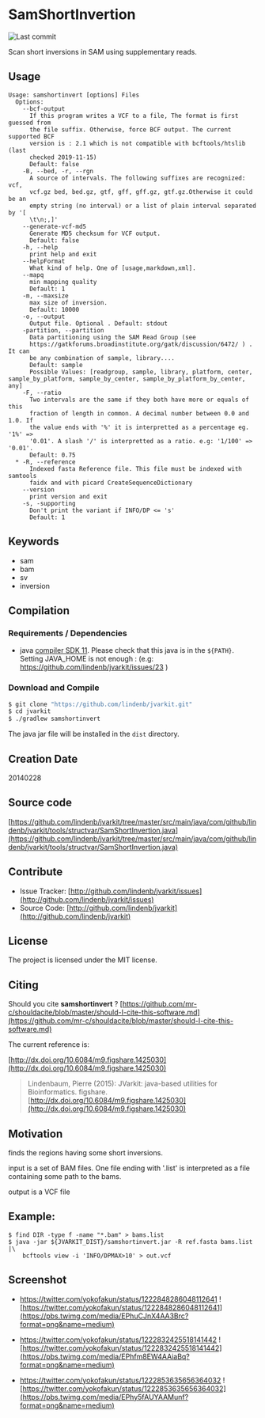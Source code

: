 # SamShortInvertion

![Last commit](https://img.shields.io/github/last-commit/lindenb/jvarkit.png)

Scan short inversions in SAM using supplementary reads.


## Usage

```
Usage: samshortinvert [options] Files
  Options:
    --bcf-output
      If this program writes a VCF to a file, The format is first guessed from 
      the file suffix. Otherwise, force BCF output. The current supported BCF 
      version is : 2.1 which is not compatible with bcftools/htslib (last 
      checked 2019-11-15)
      Default: false
    -B, --bed, -r, --rgn
      A source of intervals. The following suffixes are recognized: vcf, 
      vcf.gz bed, bed.gz, gtf, gff, gff.gz, gtf.gz.Otherwise it could be an 
      empty string (no interval) or a list of plain interval separated by '[ 
      \t\n;,]' 
    --generate-vcf-md5
      Generate MD5 checksum for VCF output.
      Default: false
    -h, --help
      print help and exit
    --helpFormat
      What kind of help. One of [usage,markdown,xml].
    --mapq
      min mapping quality
      Default: 1
    -m, --maxsize
      max size of inversion.
      Default: 10000
    -o, --output
      Output file. Optional . Default: stdout
    -partition, --partition
      Data partitioning using the SAM Read Group (see 
      https://gatkforums.broadinstitute.org/gatk/discussion/6472/ ) . It can 
      be any combination of sample, library....
      Default: sample
      Possible Values: [readgroup, sample, library, platform, center, sample_by_platform, sample_by_center, sample_by_platform_by_center, any]
    -F, --ratio
      Two intervals are the same if they both have more or equals of this 
      fraction of length in common. A decimal number between 0.0 and 1.0. If 
      the value ends with '%' it is interpretted as a percentage eg. '1%' => 
      '0.01'. A slash '/' is interpretted as a ratio. e.g: '1/100' => '0.01'.
      Default: 0.75
  * -R, --reference
      Indexed fasta Reference file. This file must be indexed with samtools 
      faidx and with picard CreateSequenceDictionary
    --version
      print version and exit
    -s, -supporting
      Don't print the variant if INFO/DP <= 's'
      Default: 1

```


## Keywords

 * sam
 * bam
 * sv
 * inversion


## Compilation

### Requirements / Dependencies

* java [compiler SDK 11](https://jdk.java.net/11/). Please check that this java is in the `${PATH}`. Setting JAVA_HOME is not enough : (e.g: https://github.com/lindenb/jvarkit/issues/23 )


### Download and Compile

```bash
$ git clone "https://github.com/lindenb/jvarkit.git"
$ cd jvarkit
$ ./gradlew samshortinvert
```

The java jar file will be installed in the `dist` directory.


## Creation Date

20140228

## Source code 

[https://github.com/lindenb/jvarkit/tree/master/src/main/java/com/github/lindenb/jvarkit/tools/structvar/SamShortInvertion.java](https://github.com/lindenb/jvarkit/tree/master/src/main/java/com/github/lindenb/jvarkit/tools/structvar/SamShortInvertion.java)


## Contribute

- Issue Tracker: [http://github.com/lindenb/jvarkit/issues](http://github.com/lindenb/jvarkit/issues)
- Source Code: [http://github.com/lindenb/jvarkit](http://github.com/lindenb/jvarkit)

## License

The project is licensed under the MIT license.

## Citing

Should you cite **samshortinvert** ? [https://github.com/mr-c/shouldacite/blob/master/should-I-cite-this-software.md](https://github.com/mr-c/shouldacite/blob/master/should-I-cite-this-software.md)

The current reference is:

[http://dx.doi.org/10.6084/m9.figshare.1425030](http://dx.doi.org/10.6084/m9.figshare.1425030)

> Lindenbaum, Pierre (2015): JVarkit: java-based utilities for Bioinformatics. figshare.
> [http://dx.doi.org/10.6084/m9.figshare.1425030](http://dx.doi.org/10.6084/m9.figshare.1425030)


## Motivation

finds the regions having some short inversions.

input is a set of BAM files. One file ending with '.list' is interpreted as a file containing some path to the bams.

output is a VCF file

## Example:

```
$ find DIR -type f -name "*.bam" > bams.list
$ java -jar ${JVARKIT_DIST}/samshortinvert.jar -R ref.fasta bams.list |\
 	bcftools view -i 'INFO/DPMAX>10' > out.vcf
```

## Screenshot

* https://twitter.com/yokofakun/status/1222848286048112641
![https://twitter.com/yokofakun/status/1222848286048112641](https://pbs.twimg.com/media/EPhuCJnX4AA3Brc?format=png&name=medium)

* https://twitter.com/yokofakun/status/1222832425518141442
![https://twitter.com/yokofakun/status/1222832425518141442](https://pbs.twimg.com/media/EPhfm8EW4AAiaBq?format=png&name=medium)

* https://twitter.com/yokofakun/status/1222853635656364032
![https://twitter.com/yokofakun/status/1222853635656364032](https://pbs.twimg.com/media/EPhy5fAUYAAMunf?format=png&name=medium)

